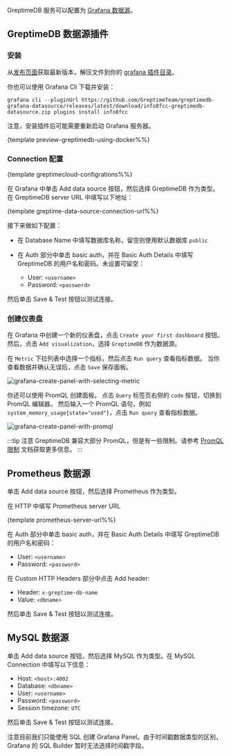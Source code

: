 
GreptimeDB 服务可以配置为 [Grafana 数据源](https://grafana.com/docs/grafana/latest/datasources/add-a-data-source/)。

## GreptimeDB 数据源插件

### 安装

从[发布页面](https://github.com/GreptimeTeam/greptimedb-grafana-datasource/releases/latest/)获取最新版本，解压文件到你的 [grafana 插件目录](https://grafana.com/docs/grafana/latest/setup-grafana/configure-grafana/#plugins)。

你也可以使用 Grafana Cli 下载并安装：

```shell
grafana cli --pluginUrl https://github.com/GreptimeTeam/greptimedb-grafana-datasource/releases/latest/download/info8fcc-greptimedb-datasource.zip plugins install info8fcc
```

注意，安装插件后可能需要重新启动 Grafana 服务器。

{template preview-greptimedb-using-docker%%}

### Connection 配置

{template greptimecloud-configrations%%}

在 Grafana 中单击 Add data source 按钮，然后选择 GreptimeDB 作为类型。
在 GreptimeDB server URL 中填写以下地址：

{template greptime-data-source-connection-url%%}

接下来做如下配置：

- 在 Database Name 中填写数据库名称，留空则使用默认数据库 `public`
- 在 Auth 部分中单击 basic auth，并在 Basic Auth Details 中填写 GreptimeDB 的用户名和密码。未设置可留空：

  - User: `<username>`
  - Password: `<password>`

然后单击 Save & Test 按钮以测试连接。

### 创建仪表盘

在 Grafana 中创建一个新的仪表盘，点击 `Create your first dashboard` 按钮。
然后，点击 `Add visualization`，选择 `GreptimeDB` 作为数据源。

在 `Metric` 下拉列表中选择一个指标，然后点击 `Run query` 查看指标数据。
当你查看数据并确认无误后，点击 `Save` 保存面板。

![grafana-create-panel-with-selecting-metric](/create-panel-with-selecting-metric-greptimedb.jpg)

你还可以使用 PromQL 创建面板。
点击 `Query` 标签页右侧的 `code` 按钮，切换到 PromQL 编辑器。
然后输入一个 PromQL 语句，例如 `system_memory_usage{state="used"}`，点击 `Run query` 查看指标数据。

![grafana-create-panel-with-promql](/grafana-create-panel-with-promql.png)

:::tip 注意
GreptimeDB 兼容大部分 PromQL，但是有一些限制。请参考 [PromQL 限制](/user-guide/query-data/promql#limitations) 文档获取更多信息。
:::

## Prometheus 数据源

单击 Add data source 按钮，然后选择 Prometheus 作为类型。

在 HTTP 中填写 Prometheus server URL

{template prometheus-server-url%%}

在 Auth 部分中单击 basic auth，并在 Basic Auth Details 中填写 GreptimeDB 的用户名和密码：

- User: `<username>`
- Password: `<password>`

在 Custom HTTP Headers 部分中点击 Add header:

- Header: `x-greptime-db-name`
- Value: `<dbname>`

然后单击 Save & Test 按钮以测试连接。

## MySQL 数据源

单击 Add data source 按钮，然后选择 MySQL 作为类型。在 MySQL Connection 中填写以下信息：

- Host: `<host>:4002`
- Database: `<dbname>`
- User: `<username>`
- Password: `<password>`
- Session timezone: `UTC`

然后单击 Save & Test 按钮以测试连接。

注意目前我们只能使用 SQL 创建 Grafana Panel。由于时间戳数据类型的区别，Grafana
的 SQL Builder 暂时无法选择时间戳字段。
